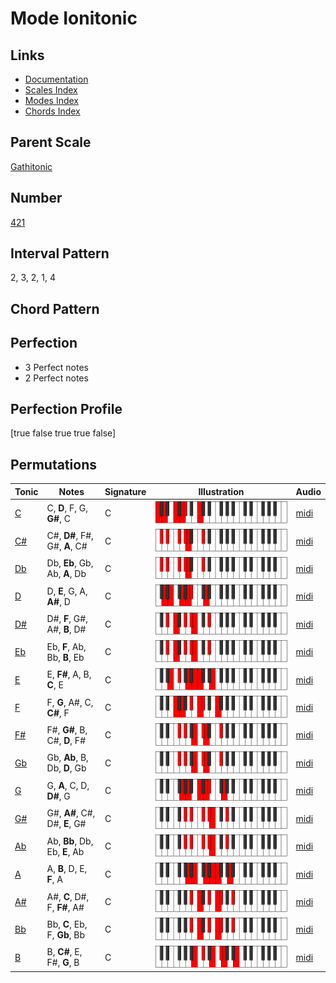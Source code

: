 # Mode Ionitonic

## Links

- [Documentation](index.md)
- [Scales Index](Scales.md)
- [Modes Index](Modes.md)
- [Chords Index](Chords.md)

## Parent Scale

[Gathitonic](ScaleGathitonic.md)

## Number

[421](https://ianring.com/musictheory/scales/421)

## Interval Pattern

2, 3, 2, 1, 4

## Chord Pattern



## Perfection

- 3 Perfect notes
- 2 Perfect notes

## Perfection Profile

[true false true true false]

## Permutations

| Tonic | Notes | Signature | Illustration | Audio |
|-------|-------|-----------|--------------|-------|
| [C](ModeCNaturalIonitonic.md) | C, **D**, F, G, **G#**, C | C | ![CNaturalIonitonic](ModeCNaturalIonitonic.png) | [midi](https://github.com/edipermadi/music/blob/main/docs/ModeCNaturalIonitonic.mid?raw=true) |
| [C#](ModeCSharpIonitonic.md) | C#, **D#**, F#, G#, **A**, C# | C | ![CSharpIonitonic](ModeCSharpIonitonic.png) | [midi](https://github.com/edipermadi/music/blob/main/docs/ModeCSharpIonitonic.mid?raw=true) |
| [Db](ModeDFlatIonitonic.md) | Db, **Eb**, Gb, Ab, **A**, Db | C | ![DFlatIonitonic](ModeDFlatIonitonic.png) | [midi](https://github.com/edipermadi/music/blob/main/docs/ModeDFlatIonitonic.mid?raw=true) |
| [D](ModeDNaturalIonitonic.md) | D, **E**, G, A, **A#**, D | C | ![DNaturalIonitonic](ModeDNaturalIonitonic.png) | [midi](https://github.com/edipermadi/music/blob/main/docs/ModeDNaturalIonitonic.mid?raw=true) |
| [D#](ModeDSharpIonitonic.md) | D#, **F**, G#, A#, **B**, D# | C | ![DSharpIonitonic](ModeDSharpIonitonic.png) | [midi](https://github.com/edipermadi/music/blob/main/docs/ModeDSharpIonitonic.mid?raw=true) |
| [Eb](ModeEFlatIonitonic.md) | Eb, **F**, Ab, Bb, **B**, Eb | C | ![EFlatIonitonic](ModeEFlatIonitonic.png) | [midi](https://github.com/edipermadi/music/blob/main/docs/ModeEFlatIonitonic.mid?raw=true) |
| [E](ModeENaturalIonitonic.md) | E, **F#**, A, B, **C**, E | C | ![ENaturalIonitonic](ModeENaturalIonitonic.png) | [midi](https://github.com/edipermadi/music/blob/main/docs/ModeENaturalIonitonic.mid?raw=true) |
| [F](ModeFNaturalIonitonic.md) | F, **G**, A#, C, **C#**, F | C | ![FNaturalIonitonic](ModeFNaturalIonitonic.png) | [midi](https://github.com/edipermadi/music/blob/main/docs/ModeFNaturalIonitonic.mid?raw=true) |
| [F#](ModeFSharpIonitonic.md) | F#, **G#**, B, C#, **D**, F# | C | ![FSharpIonitonic](ModeFSharpIonitonic.png) | [midi](https://github.com/edipermadi/music/blob/main/docs/ModeFSharpIonitonic.mid?raw=true) |
| [Gb](ModeGFlatIonitonic.md) | Gb, **Ab**, B, Db, **D**, Gb | C | ![GFlatIonitonic](ModeGFlatIonitonic.png) | [midi](https://github.com/edipermadi/music/blob/main/docs/ModeGFlatIonitonic.mid?raw=true) |
| [G](ModeGNaturalIonitonic.md) | G, **A**, C, D, **D#**, G | C | ![GNaturalIonitonic](ModeGNaturalIonitonic.png) | [midi](https://github.com/edipermadi/music/blob/main/docs/ModeGNaturalIonitonic.mid?raw=true) |
| [G#](ModeGSharpIonitonic.md) | G#, **A#**, C#, D#, **E**, G# | C | ![GSharpIonitonic](ModeGSharpIonitonic.png) | [midi](https://github.com/edipermadi/music/blob/main/docs/ModeGSharpIonitonic.mid?raw=true) |
| [Ab](ModeAFlatIonitonic.md) | Ab, **Bb**, Db, Eb, **E**, Ab | C | ![AFlatIonitonic](ModeAFlatIonitonic.png) | [midi](https://github.com/edipermadi/music/blob/main/docs/ModeAFlatIonitonic.mid?raw=true) |
| [A](ModeANaturalIonitonic.md) | A, **B**, D, E, **F**, A | C | ![ANaturalIonitonic](ModeANaturalIonitonic.png) | [midi](https://github.com/edipermadi/music/blob/main/docs/ModeANaturalIonitonic.mid?raw=true) |
| [A#](ModeASharpIonitonic.md) | A#, **C**, D#, F, **F#**, A# | C | ![ASharpIonitonic](ModeASharpIonitonic.png) | [midi](https://github.com/edipermadi/music/blob/main/docs/ModeASharpIonitonic.mid?raw=true) |
| [Bb](ModeBFlatIonitonic.md) | Bb, **C**, Eb, F, **Gb**, Bb | C | ![BFlatIonitonic](ModeBFlatIonitonic.png) | [midi](https://github.com/edipermadi/music/blob/main/docs/ModeBFlatIonitonic.mid?raw=true) |
| [B](ModeBNaturalIonitonic.md) | B, **C#**, E, F#, **G**, B | C | ![BNaturalIonitonic](ModeBNaturalIonitonic.png) | [midi](https://github.com/edipermadi/music/blob/main/docs/ModeBNaturalIonitonic.mid?raw=true) |
